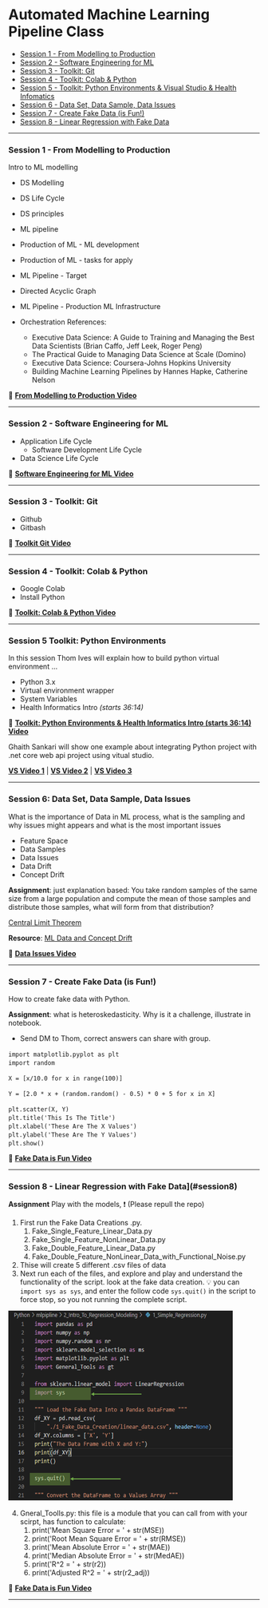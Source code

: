 # Automated Machine Learning Pipeline Class

- [Session 1 - From Modelling to Production](#session1)
- [Session 2 - Software Engineering for ML](#session2)
- [Session 3 - Toolkit: Git](#session3)
- [Session 4 - Toolkit: Colab & Python](#session4)
- [Session 5 - Toolkit: Python Environments & Visual Studio & Health Infomatics](#session5)
- [Session 6 - Data Set, Data Sample, Data Issues](#session6)
- [Session 7 - Create Fake Data (is Fun!)](#session7)
- [Session 8 - Linear Regression with Fake Data](#session8)

---

<a id=session1></a>
### Session 1 - From Modelling to Production
Intro to ML modelling

- DS Modelling
- DS Life Cycle
- DS principles
- ML pipeline
- Production of ML - ML development
- Production of ML - tasks for apply
- ML Pipeline - Target
- Directed Acyclic Graph
- ML Pipeline - Production ML Infrastructure
- Orchestration References:

  - Executive Data Science: A Guide to Training and Managing the Best Data Scientists (Brian Caffo, Jeff Leek, Roger Peng)
  - The Practical Guide to Managing Data Science at Scale (Domino)
  - Executive Data Science: Coursera-Johns Hopkins University
  - Building Machine Learning Pipelines by Hannes Hapke, Catherine Nelson


:diamond_shape_with_a_dot_inside: [**From Modelling to Production Video**](https://www.youtube.com/watch?v=qFJNkuBRytY)

---

<a id=session2></a>
### Session 2 - Software Engineering for ML

- Application Life Cycle
  - Software Development Life Cycle
-  Data Science Life Cycle

:diamond_shape_with_a_dot_inside: [**Software Engineering for ML Video**](https://www.youtube.com/watch?v=ARUyqRHupMc)

---

<a id=session3></a>
### Session 3 - Toolkit: Git

- Github
- Gitbash

:diamond_shape_with_a_dot_inside: [**Toolkit Git Video**](https://www.youtube.com/watch?v=IcTj5sek30g)

---

<a id=session4></a>
### Session 4 - Toolkit: Colab & Python

- Google Colab
- Install Python

:diamond_shape_with_a_dot_inside: [**Toolkit: Colab & Python Video**](https://www.youtube.com/watch?v=qOHHVdSA8qk)

---

<a id=session5></a>
### Session 5 Toolkit: Python Environments
In this session Thom Ives will explain how to build python virtual environment ... 

- Python 3.x
- Virtual environment wrapper
- System Variables
- Health Informatics Intro *(starts 36:14)*

:diamond_shape_with_a_dot_inside: [**Toolkit: Python Environments & Health Informatics Intro (starts 36:14) Video**](https://www.youtube.com/watch?v=qOHHVdSA8qk)

Ghaith Sankari will show one example about integrating Python project with .net core web api project using vitual studio.

[**VS Video 1**](https://www.youtube.com/watch?v=2dLjHUJ3lZE) | [**VS Video 2**](https://www.youtube.com/watch?v=IZOVSFwIpGo) | [**VS Video 3**](https://www.youtube.com/watch?v=BM3e0p0Iv7w)

---

<a id=session6></a>
### Session 6: Data Set, Data Sample, Data Issues
What is the importance of Data in ML process, what is the sampling and why issues might appears and what is the most important issues

- Feature Space
- Data Samples
- Data Issues
- Data Drift
- Concept Drift

**Assignment**: just explanation based: You take random samples of the same size from a large population and compute the mean of those samples and distribute those samples,
what will form from that distribution?

[Central Limit Theorem](https://www.statisticshowto.com/probability-and-statistics/normal-distributions/central-limit-theorem-definition-examples/)

**Resource**: [ML Data and Concept Drift](https://towardsdatascience.com/machine-learning-in-production-why-you-should-care-about-data-and-concept-drift-d96d0bc907fb)


:diamond_shape_with_a_dot_inside: [**Data Issues Video**](https://www.youtube.com/watch?v=FBivOf73kvw?t=67)

---

<a id=session7></a>
### Session 7 - Create Fake Data (is Fun!)
How to create fake data with Python.

**Assignment**: what is heteroskedasticity. Why is it a challenge, illustrate in notebook.
  - Send DM to Thom, correct answers can share with group.


`import matplotlib.pyplot as plt`<br>
`import random`<br>

`X = [x/10.0 for x in range(100)]` <br>

`Y = [2.0 * x + (random.random() - 0.5) * 0 + 5 for x in X]`<br>

`plt.scatter(X, Y)` <br>
``plt.title('This Is The Title')``<br>
``plt.xlabel('These Are The X Values')``<br>
``plt.ylabel('These Are The Y Values')``<br>
`plt.show()`<br>



:diamond_shape_with_a_dot_inside: [**Fake Data is Fun Video**](https://youtu.be/wfc4tNt8ZY8?t=137)

---

<a id=session8></a>
### Session 8 - Linear Regression with Fake Data](#session8)

**Assignment** Play with the models, ❗ (Please repull the repo)

 1. First run the Fake Data Creations .py.
    1. Fake_Single_Feature_Linear_Data.py
    2. Fake_Single_Feature_NonLinear_Data.py
    3. Fake_Double_Feature_Linear_Data.py
    4. Fake_Double_Feature_NonLinear_Data_with_Functional_Noise.py
 2. Thise will create 5 different .csv files of data
 3. Next run each of the files, and explore and play and understand the functionality of the script. look at the fake data creation.
    💡 you can `import sys as sys`, and enter the follow code `sys.quit()` in the script to force stop, so you not running the complete script.
 
 <img src="/images/sys_quite.png" height="380" width="450">
 
 4. Gneral_Toolls.py: this file is a module that you can call from with your scirpt, has function to calculate:
    1. print('Mean Square Error      = ' + str(MSE))
    2. print('Root Mean Square Error = ' + str(RMSE))
    3. print('Mean Absolute Error    = ' + str(MAE))
    4. print('Median Absolute Error  = ' + str(MedAE))
    5. print('R^2                    = ' + str(r2))
    6. print('Adjusted R^2           = ' + str(r2_adj))
  




:diamond_shape_with_a_dot_inside: [**Fake Data is Fun Video**](https://youtu.be/vr1tFEtlv9A)

---
